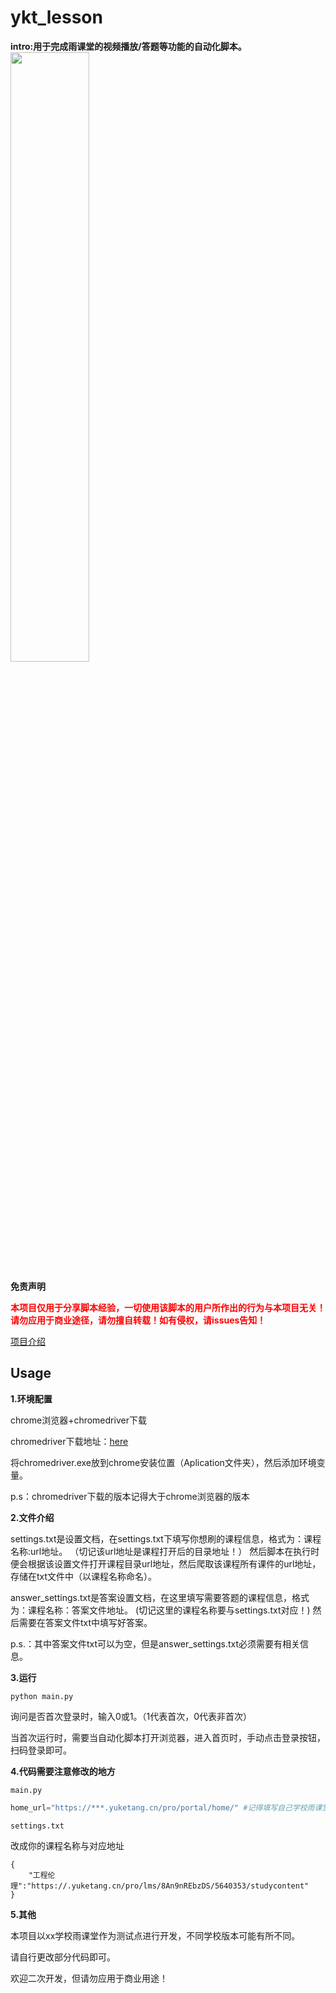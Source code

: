 # ykt_lesson
**intro:用于完成雨课堂的视频播放/答题等功能的自动化脚本。**
<img src='https://img-blog.csdnimg.cn/20201127224206491.png?x-oss-process=image/watermark,type_ZmFuZ3poZW5naGVpdGk,shadow_10,text_aHR0cHM6Ly9ibG9nLmNzZG4ubmV0L3hqbTg1MDU1MjU4Ng==,size_16,color_FFFFFF,t_70' width="50%">

**免责声明**

<font color="red">**本项目仅用于分享脚本经验，一切使用该脚本的用户所作出的行为与本项目无关！请勿应用于商业途径，请勿擅自转载！如有侵权，请issues告知！**</font>

[项目介绍](https://ericam.top/post/jiao-ben-yu-ke-tang-zi-dong-hua-python-jiao-ben/)



## Usage

**1.环境配置**

chrome浏览器+chromedriver下载

chromedriver下载地址：[here](https://registry.npmmirror.com/binary.html?path=chromedriver/)

将chromedriver.exe放到chrome安装位置（Aplication文件夹），然后添加环境变量。

p.s：chromedriver下载的版本记得大于chrome浏览器的版本



**2.文件介绍**

settings.txt是设置文档，在settings.txt下填写你想刷的课程信息，格式为：课程名称:url地址。
（切记该url地址是课程打开后的目录地址！）
然后脚本在执行时便会根据该设置文件打开课程目录url地址，然后爬取该课程所有课件的url地址，存储在txt文件中（以课程名称命名）。

answer_settings.txt是答案设置文档，在这里填写需要答题的课程信息，格式为：课程名称：答案文件地址。
(切记这里的课程名称要与settings.txt对应！)
然后需要在答案文件txt中填写好答案。

p.s.：其中答案文件txt可以为空，但是answer_settings.txt必须需要有相关信息。



**3.运行**

```shell
python main.py
```

询问是否首次登录时，输入0或1。（1代表首次，0代表非首次）

当首次运行时，需要当自动化脚本打开浏览器，进入首页时，手动点击登录按钮，扫码登录即可。



**4.代码需要注意修改的地方**

`main.py`

```python
home_url="https://***.yuketang.cn/pro/portal/home/" #记得填写自己学校雨课堂地址~
```

`settings.txt`

改成你的课程名称与对应地址

```
{
    "工程伦理":"https://.yuketang.cn/pro/lms/8An9nREbzDS/5640353/studycontent"
}
```



**5.其他**

本项目以xx学校雨课堂作为测试点进行开发，不同学校版本可能有所不同。

请自行更改部分代码即可。

欢迎二次开发，但请勿应用于商业用途！